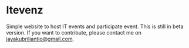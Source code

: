 # Itevenz

Simple website to host IT events and participate event. This is still in beta version. If you want to contribute, please contact me on <jayakubriliantio@gmail.com>.
